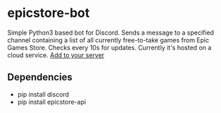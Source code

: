 # epicstore-bot

Simple Python3 based bot for Discord. 
Sends a message to a specified channel containing a list of all currently free-to-take games from Epic Games Store. 
Checks every 10s for updates. Currently it's hosted on a cloud service. [Add to your server]( https://discord.com/api/oauth2/authorize?client_id=1047152133742542848&permissions=8&scope=bot)

## Dependencies
* pip install discord
* pip install epicstore-api
